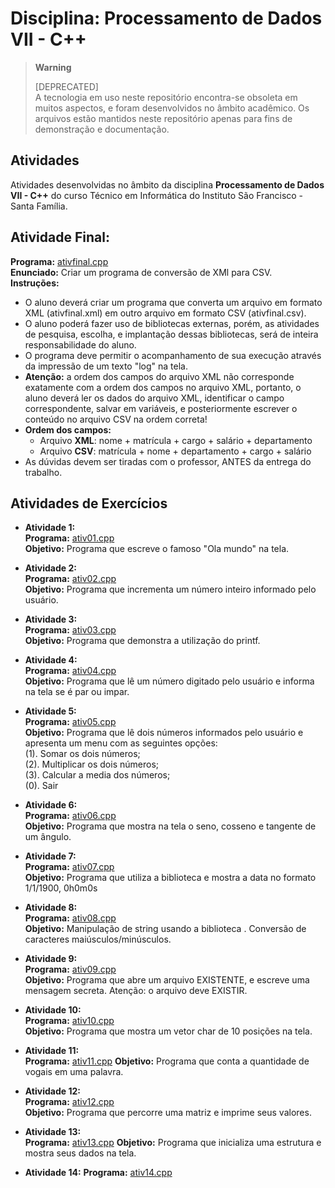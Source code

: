 # Disciplina: Processamento de Dados VII - C++  
  
> **Warning**  
>   
> [DEPRECATED]  
> A tecnologia em uso neste repositório encontra-se obsoleta em muitos aspectos, e foram desenvolvidos no âmbito acadêmico. Os arquivos estão mantidos neste repositório apenas para fins de demonstração e documentação. 

## Atividades

Atividades desenvolvidas no âmbito da disciplina **Processamento de Dados VII - C++** do curso Técnico em Informática do Instituto São Francisco - Santa Família.

## **Atividade Final:**  

  **Programa:** [ativfinal.cpp](src/ativfinal/ativfinal.cpp)  
  **Enunciado:** Criar um programa de conversão de XMl para CSV.  
  **Instruções:**
  - O aluno deverá criar um programa que converta um arquivo em formato XML (ativfinal.xml) em outro arquivo em formato CSV (ativfinal.csv).
  - O aluno poderá fazer uso de bibliotecas externas, porém, as atividades de pesquisa, escolha, e implantação dessas bibliotecas, será de inteira responsabilidade do aluno.
  - O programa deve permitir o acompanhamento de sua execução através da impressão de um texto "log" na tela.
  - **Atenção:** a ordem dos campos do arquivo XML não corresponde exatamente com a ordem dos campos no arquivo XML, portanto, o aluno deverá ler os dados do arquivo XML, identificar o campo correspondente, salvar em variáveis, e posteriormente escrever o conteúdo no arquivo CSV na ordem correta!
  - **Ordem dos campos:**
    - Arquivo **XML**: nome + matrícula + cargo + salário + departamento
    - Arquivo **CSV**: matrícula + nome + departamento + cargo + salário
  - As dúvidas devem ser tiradas com o professor, ANTES da entrega do trabalho.

## Atividades de Exercícios  

* **Atividade 1:**  
  **Programa:** [ativ01.cpp](src/ativ01.cpp)  
  **Objetivo:** Programa que escreve o famoso "Ola mundo" na tela.  

* **Atividade 2:**  
  **Programa:** [ativ02.cpp](src/ativ02.cpp)  
  **Objetivo:** Programa que incrementa um número inteiro informado pelo usuário.  

* **Atividade 3:**  
  **Programa:** [ativ03.cpp](src/ativ03.cpp)  
  **Objetivo:** Programa que demonstra a utilização do printf.  
  
* **Atividade 4:**  
  **Programa:** [ativ04.cpp](src/ativ04.cpp)  
  **Objetivo:** Programa que lê um número digitado pelo usuário e informa na tela se é par ou impar.  
  
* **Atividade 5:**  
  **Programa:** [ativ05.cpp](src/ativ05.cpp)  
  **Objetivo:** Programa que lê dois números informados pelo usuário e apresenta um menu com as seguintes opções:  
  (1). Somar os dois números;  
  (2). Multiplicar os dois números;  
  (3). Calcular a media dos números;  
  (0). Sair  
  
* **Atividade 6:**  
  **Programa:** [ativ06.cpp](src/ativ06.cpp)  
  **Objetivo:** Programa que mostra na tela o seno, cosseno e tangente de um ângulo.  
  
* **Atividade 7:**  
  **Programa:** [ativ07.cpp](src/ativ07.cpp)  
  **Objetivo:** Programa que utiliza a biblioteca <ctime> e mostra a data no formato 1/1/1900, 0h0m0s  
  
* **Atividade 8:**  
  **Programa:** [ativ08.cpp](src/ativ08.cpp)  
  **Objetivo:** Manipulação de string usando a biblioteca <cctype>. Conversão de caracteres maiúsculos/minúsculos.  
  
* **Atividade 9:**    
  **Programa:** [ativ09.cpp](src/ativ09.cpp)  
  **Objetivo:** Programa que abre um arquivo EXISTENTE, e escreve uma mensagem secreta. Atenção: o arquivo deve EXISTIR.  

* **Atividade 10:**  
  **Programa:** [ativ10.cpp](src/ativ10.cpp)  
  **Objetivo:** Programa que mostra um vetor char de 10 posições na tela.  

* **Atividade 11:**  
  **Programa:** [ativ11.cpp](src/ativ11.cpp)
  **Objetivo:** Programa que conta a quantidade de vogais em uma palavra.  

* **Atividade 12:**  
  **Programa:** [ativ12.cpp](src/ativ12.cpp)  
  **Objetivo:** Programa que percorre uma matriz e imprime seus valores.  
  
* **Atividade 13:**    
  **Programa:** [ativ13.cpp](src/ativ13.cpp)
  **Objetivo:** Programa que inicializa uma estrutura e mostra seus dados na tela.  

* **Atividade 14:** 
  **Programa:** [ativ14.cpp](src/ativ14.cpp)
  
